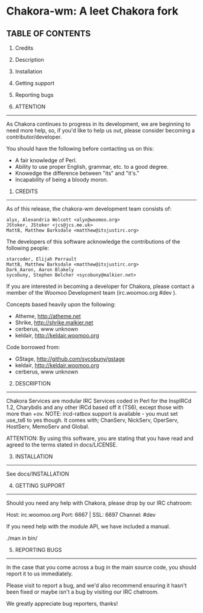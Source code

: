 Chakora-wm: A leet Chakora fork
==================================


TABLE OF CONTENTS
-----------------
  1. Credits
  2. Description
  3. Installation
  4. Getting support
  5. Reporting bugs

0. ATTENTION
------------

As Chakora continues to progress in its development, we are
beginning to need more help, so, if you'd like to help us out,
please consider becoming a contributor/developer.

You should have the following before contacting us on this:

* A fair knowledge of Perl.
* Ability to use proper English, grammar, etc. to a good degree.
* Knowedge the difference between "its" and "it's."
* Incapability of being a bloody moron.

1. CREDITS
----------

As of this release, the chakora-wm development team consists of:

	alyx, Alexandria Wolcott <alyx@woomoo.org>
	JStoker, JStoker <jcs@jcs.me.uk>
	MattB, Matthew Barksdale <matthew@itsjustirc.org>

The developers of this software acknowledge the contributions of the following
people:

	starcoder, Elijah Perrault
	MattB, Matthew Barksdale <matthew@itsjustirc.org>
	Dark_Aaron, Aaron Blakely
	sycobuny, Stephen Belcher <sycobuny@malkier.net>

If you are interested in becoming a developer for Chakora,
please contact a member of the Woomoo Development team
(irc.woomoo.org #dev ).

Concepts based heavily upon the following:

* Atheme, http://atheme.net
* Shrike, http://shrike.malkier.net
* cerberus, www unknown
* keldair, http://keldair.woomoo.org

Code borrowed from:

* GStage, http://github.com/sycobuny/gstage
* keldair, http://keldair.woomoo.org
* cerberus, www unknown

2. DESCRIPTION
--------------

Chakora Services are modular IRC Services coded in Perl for the InspIRCd
1.2, Charybdis and any other IRCd based off it (TS6), except those with
more than +ov. NOTE: ircd-ratbox support is available - you must set use_ts6 to yes though. It comes with;
ChanServ, NickServ, OperServ, HostServ, MemoServ and Global.

ATTENTION: By using this software, you are stating that you have read
and agreed to the terms stated in docs/LICENSE.

3. INSTALLATION
---------------

See docs/INSTALLATION

4. GETTING SUPPORT
------------------

Should you need any help with Chakora, please drop by
our IRC chatroom:

Host: irc.woomoo.org
Port: 6667 | SSL: 6697
Channel: #dev

If you need help with the module API, we have included
a manual.

./man in bin/

5. REPORTING BUGS
-----------------

In the case that you come across a bug in the main source
code, you should report it to us immediately.

Please visit <insert bug location here> to report a bug, and
we'd also recommend ensuring it hasn't been fixed or maybe
isn't a bug by visiting our IRC chatroom.

We greatly appreciate bug reporters, thanks!
